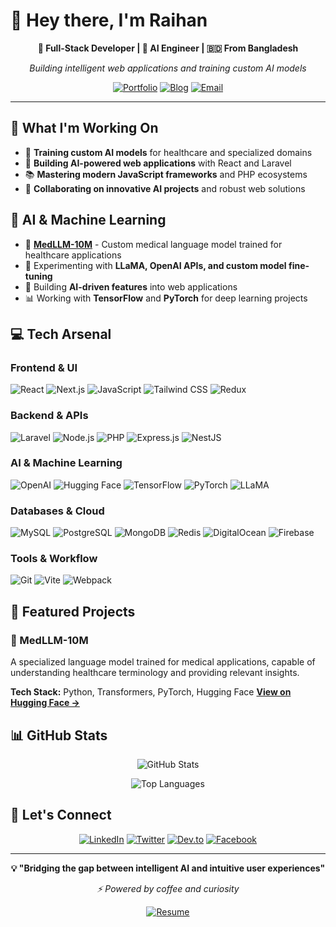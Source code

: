 # 👋 Hey there, I'm Raihan

<div align="center">
  
**🚀 Full-Stack Developer | 🤖 AI Engineer | 🇧🇩 From Bangladesh**

*Building intelligent web applications and training custom AI models*

[![Portfolio](https://img.shields.io/badge/Portfolio-FF5722?style=for-the-badge&logo=google-chrome&logoColor=white)](https://raihan-js.github.io)
[![Blog](https://img.shields.io/badge/Blog-0A0A0A?style=for-the-badge&logo=dev.to&logoColor=white)](https://dev.to/ryandevv)
[![Email](https://img.shields.io/badge/Email-D14836?style=for-the-badge&logo=gmail&logoColor=white)](mailto:raihan@clarioscope.ai)

</div>

---

## 🎯 What I'm Working On

- 🧠 **Training custom AI models** for healthcare and specialized domains
- 🔬 **Building AI-powered web applications** with React and Laravel
- 📚 **Mastering modern JavaScript frameworks** and PHP ecosystems
- 🤝 **Collaborating on innovative AI projects** and robust web solutions

## 🤖 AI & Machine Learning

- 🏥 **[MedLLM-10M](https://huggingface.co/raihan-js/medllm-10m)** - Custom medical language model trained for healthcare applications
- 🔬 Experimenting with **LLaMA, OpenAI APIs, and custom model fine-tuning**
- 🧪 Building **AI-driven features** into web applications
- 📊 Working with **TensorFlow** and **PyTorch** for deep learning projects

## 💻 Tech Arsenal

### **Frontend & UI**
![React](https://img.shields.io/badge/React-20232A?style=flat-square&logo=react&logoColor=61DAFB)
![Next.js](https://img.shields.io/badge/Next.js-000000?style=flat-square&logo=next.js&logoColor=white)
![JavaScript](https://img.shields.io/badge/JavaScript-F7DF1E?style=flat-square&logo=javascript&logoColor=black)
![Tailwind CSS](https://img.shields.io/badge/Tailwind_CSS-38B2AC?style=flat-square&logo=tailwind-css&logoColor=white)
![Redux](https://img.shields.io/badge/Redux-593D88?style=flat-square&logo=redux&logoColor=white)

### **Backend & APIs**
![Laravel](https://img.shields.io/badge/Laravel-FF2D20?style=flat-square&logo=laravel&logoColor=white)
![Node.js](https://img.shields.io/badge/Node.js-43853D?style=flat-square&logo=node.js&logoColor=white)
![PHP](https://img.shields.io/badge/PHP-777BB4?style=flat-square&logo=php&logoColor=white)
![Express.js](https://img.shields.io/badge/Express.js-404D59?style=flat-square&logo=express&logoColor=white)
![NestJS](https://img.shields.io/badge/NestJS-E0234E?style=flat-square&logo=nestjs&logoColor=white)

### **AI & Machine Learning**
![OpenAI](https://img.shields.io/badge/OpenAI-412991?style=flat-square&logo=openai&logoColor=white)
![Hugging Face](https://img.shields.io/badge/🤗_Hugging_Face-FFD21E?style=flat-square&logoColor=black)
![TensorFlow](https://img.shields.io/badge/TensorFlow-FF6F00?style=flat-square&logo=tensorflow&logoColor=white)
![PyTorch](https://img.shields.io/badge/PyTorch-EE4C2C?style=flat-square&logo=pytorch&logoColor=white)
![LLaMA](https://img.shields.io/badge/LLaMA-8A2BE2?style=flat-square&logoColor=white)

### **Databases & Cloud**
![MySQL](https://img.shields.io/badge/MySQL-00000F?style=flat-square&logo=mysql&logoColor=white)
![PostgreSQL](https://img.shields.io/badge/PostgreSQL-316192?style=flat-square&logo=postgresql&logoColor=white)
![MongoDB](https://img.shields.io/badge/MongoDB-4EA94B?style=flat-square&logo=mongodb&logoColor=white)
![Redis](https://img.shields.io/badge/Redis-DC382D?style=flat-square&logo=redis&logoColor=white)
![DigitalOcean](https://img.shields.io/badge/DigitalOcean-0080FF?style=flat-square&logo=digitalocean&logoColor=white)
![Firebase](https://img.shields.io/badge/Firebase-FFCA28?style=flat-square&logo=firebase&logoColor=black)

### **Tools & Workflow**
![Git](https://img.shields.io/badge/Git-F05032?style=flat-square&logo=git&logoColor=white)
![Vite](https://img.shields.io/badge/Vite-646CFF?style=flat-square&logo=vite&logoColor=white)
![Webpack](https://img.shields.io/badge/Webpack-8DD6F9?style=flat-square&logo=webpack&logoColor=black)

## 🌟 Featured Projects

### 🏥 MedLLM-10M
A specialized language model trained for medical applications, capable of understanding healthcare terminology and providing relevant insights.

**Tech Stack:** Python, Transformers, PyTorch, Hugging Face
**[View on Hugging Face →](https://huggingface.co/raihan-js/medllm-10m)**

## 📊 GitHub Stats

<div align="center">

![GitHub Stats](https://github-readme-stats.vercel.app/api?username=raihan-js&show_icons=true&theme=tokyonight&hide_border=true&bg_color=0D1117)

![Top Languages](https://github-readme-stats.vercel.app/api/top-langs/?username=raihan-js&layout=compact&theme=tokyonight&hide_border=true&bg_color=0D1117)

</div>

## 🤝 Let's Connect

<div align="center">

[![LinkedIn](https://img.shields.io/badge/LinkedIn-0077B5?style=for-the-badge&logo=linkedin&logoColor=white)](https://linkedin.com/in/raihan-js)
[![Twitter](https://img.shields.io/badge/Twitter-1DA1F2?style=for-the-badge&logo=twitter&logoColor=white)](https://twitter.com/ryandevv_)
[![Dev.to](https://img.shields.io/badge/Dev.to-0A0A0A?style=for-the-badge&logo=dev.to&logoColor=white)](https://dev.to/ryandevv)
[![Facebook](https://img.shields.io/badge/Facebook-1877F2?style=for-the-badge&logo=facebook&logoColor=white)](https://fb.com/raihanl2)

</div>

---

<div align="center">

**💡 "Bridging the gap between intelligent AI and intuitive user experiences"**

*⚡ Powered by coffee and curiosity*

[![Resume](https://img.shields.io/badge/📄_Resume-4285F4?style=for-the-badge&logoColor=white)](https://drive.google.com/file/d/1RVjVjXq3EQm-067W9F4_wizV3o_3zbMp/view?usp=share_link)

</div>
